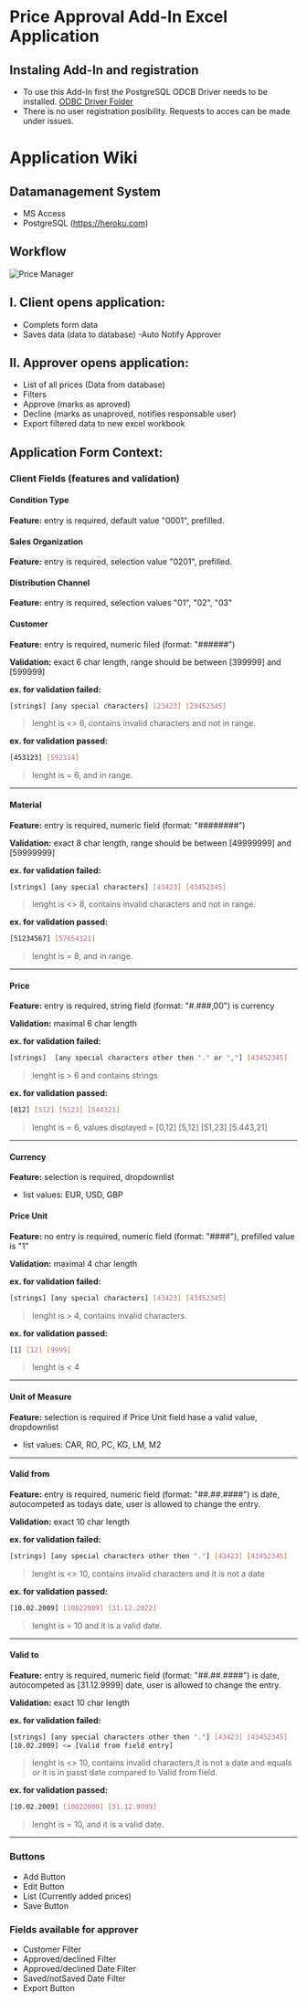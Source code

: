 # Price Approval Add-In Excel Application

## Instaling Add-In and registration
- To use this Add-In first the PostgreSQL ODCB Driver needs to be installed.
  [ODBC Driver Folder](https://github.com/tothzola/price-manager/tree/main/database/postgreSQL/ODBC%20Drive%20for%20PostgreSQL_Windows_13_02_0000)
- There is no user registration posibility. Requests to acces can be made under issues.

# Application Wiki

## Datamanagement System
- MS Access
- PostgreSQL (https://heroku.com)

## Workflow
![Price Manager](https://github.com/tothzola/price-manager/blob/main/pictures/WorkFlow_PriceApprovalManager.jpg)

## I. Client opens application:
- Complets form data
- Saves data (data to database)
 -Auto Notify Approver 

## II. Approver opens application:
- List of all prices (Data from database)
- Filters 
- Approve (marks as aproved) 
- Decline (marks as unaproved, notifies responsable user)
- Export filtered data to new excel workbook   

## Application Form Context:	
### Client Fields (features and validation)

#### Condition Type

**Feature:** entry is required, default value "0001", prefilled.

#### Sales Organization

**Feature:** entry is required, selection value "0201", prefilled.

#### Distribution Channel

**Feature:** entry is required, selection values "01", "02", "03"

#### Customer

**Feature:** entry is required, numeric filed (format: "######")

**Validation:** exact 6 char length, range should be between [399999] and [599999] 

**ex. for validation failed:** 
```sh
[strings] [any special characters] [23423] [23452345] 
```
>lenght is <> 6, contains invalid characters and not in range.

**ex. for validation passed:** 
```sh
[453123] [592314] 
```
>lenght is = 6, and in range.
---

#### Material

**Feature:** entry is required, numeric field (format: "########")

**Validation:** exact 8 char length, range should be between [49999999] and [59999999] 

**ex. for validation failed:**
```sh
[strings] [any special characters] [43423] [43452345]
```
>lenght is <> 8, contains invalid characters and not in range.

**ex. for validation passed:** 
```sh
[51234567] [57654321]
```
>lenght is = 8, and in range.
---

#### Price

**Feature:** entry is required, string field (format: "#.###,00") is currency

**Validation:** maximal 6 char length

**ex. for validation failed:**
```sh
[strings]  [any special characters other then "." or ","] [43452345]
```
>lenght is > 6 and contains strings

**ex. for validation passed:** 
```sh
[012] [512] [5123] [544321]
```
>lenght is = 6,  values displayed = [0,12] [5,12] [51,23] [5.443,21]
---

#### Currency

**Feature:** selection is required, dropdownlist 
- list values: EUR, USD, GBP

#### Price Unit

**Feature:** no entry is required, numeric field (format: "####"), prefilled value is "1"

**Validation:** maximal 4 char length

**ex. for validation failed:**
```sh
[strings] [any special characters] [43423] [43452345]
```
>lenght is > 4, contains invalid characters.

**ex. for validation passed:** 
```sh
[1] [12] [9999]
```
>lenght is < 4
---

#### Unit of Measure

**Feature:** selection is required if Price Unit field hase a valid value, dropdownlist 
- list values: CAR, RO, PC, KG, LM, M2
---

#### Valid from

**Feature:** entry is required, numeric field (format: "##.##.####") is date, autocompeted as todays date, user is allowed to change the entry.

**Validation:** exact 10 char length

**ex. for validation failed:**
```sh
[strings] [any special characters other then "."] [43423] [43452345]
```
>lenght is <> 10, contains invalid characters and it is not a date

**ex. for validation passed:**  
```sh
[10.02.2009] [10022009] [31.12.2022]
```
>lenght is = 10 and it is a valid date.
---

#### Valid to

**Feature:** entry is required, numeric field (format: "##.##.####") is date, autocompeted as [31.12.9999] date, user is allowed to change the entry.

**Validation:** exact 10 char length

**ex. for validation failed:**
```sh
[strings] [any special characters other then "."] [43423] [43452345] 
[10.02.2009] <= [Valid from field entry]
```
>lenght is <> 10, contains invalid characters,it is not a date and equals or it is in passt date compared to Valid from field.

**ex. for validation passed:** 
```sh
[10.02.2009] [10022009] [31.12.9999]
```
>lenght is = 10, and it is a valid date.
---

### Buttons
- Add Button
- Edit Button
- List (Currently added prices)
- Save Button

### Fields available for approver
- Customer Filter 
- Approved/declined Filter
- Approved/declined Date Filter
- Saved/notSaved Date Filter
- Export Button

